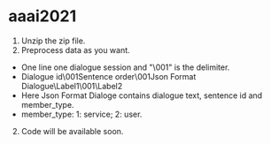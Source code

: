 # aaai2021
1. Unzip the zip file.
2. Preprocess data as you want. 
  - One line one dialogue session and "\001" is the delimiter.
  - Dialogue id\001Sentence order\001Json Format Dialogue\Label1\001\Label2
  - Here Json Format Dialoge contains dialogue text, sentence id and member_type.
  - member_type: 1: service; 2: user.
2. Code will be available soon.
